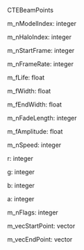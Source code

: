CTEBeamPoints

m_nModelIndex: integer

m_nHaloIndex: integer

m_nStartFrame: integer

m_nFrameRate: integer

m_fLife: float

m_fWidth: float

m_fEndWidth: float

m_nFadeLength: integer

m_fAmplitude: float

m_nSpeed: integer

r: integer

g: integer

b: integer

a: integer

m_nFlags: integer

m_vecStartPoint: vector

m_vecEndPoint: vector